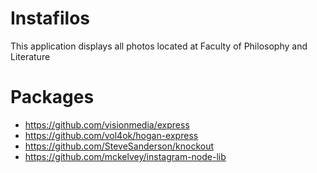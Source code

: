# Instafilos
This application displays all photos located at Faculty of Philosophy and Literature

# Packages
* https://github.com/visionmedia/express
* https://github.com/vol4ok/hogan-express
* https://github.com/SteveSanderson/knockout
* https://github.com/mckelvey/instagram-node-lib